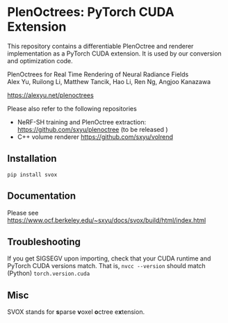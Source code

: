 # PlenOctrees: PyTorch CUDA Extension

This repository contains a differentiable PlenOctree and renderer implementation
as a PyTorch CUDA extension. It is used by our conversion and optimization code.

PlenOctrees for Real Time Rendering of Neural Radiance Fields<br>
Alex Yu, Ruilong Li, Matthew Tancik, Hao Li, Ren Ng, Angjoo Kanazawa

https://alexyu.net/plenoctrees

Please also refer to the following repositories

- NeRF-SH training and PlenOctree extraction: <https://github.com/sxyu/plenoctree> (to be released )
- C++ volume renderer <https://github.com/sxyu/volrend>

## Installation
`pip install svox`

## Documentation
Please see <https://www.ocf.berkeley.edu/~sxyu/docs/svox/build/html/index.html>

## Troubleshooting
If you get SIGSEGV upon importing,
check that your CUDA runtime and PyTorch CUDA versions match.  That is,
`nvcc --version`
should match (Python)
`torch.version.cuda`

## Misc
SVOX stands for **s**parse **v**oxel **o**ctree e**x**tension.
